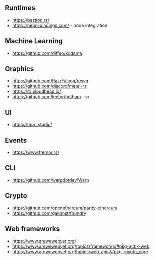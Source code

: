 


## Runtimes
* https://bastion.rs/
* https://neon-bindings.com/ - node integration

## Machine Learning
* https://github.com/diffeo/kodama

## Graphics
* https://github.com/RazrFalcon/resvg
* https://github.com/discord/metal-rs
* https://rx.cloudhead.io/
* https://github.com/leetvr/hotham - vr 

## UI 
* https://tauri.studio/

## Events
* https://www.tremor.rs/

## CLI
* https://github.com/warpdotdev/Warp

## Crypto
* https://github.com/openethereum/parity-ethereum
* https://github.com/gakonst/foundry

## Web frameworks
* https://www.arewewebyet.org/
* https://www.arewewebyet.org/topics/frameworks/#pkg-actix-web
* https://www.arewewebyet.org/topics/web-apis/#pkg-rusoto_core